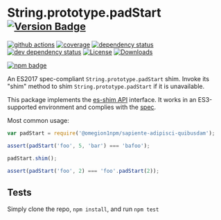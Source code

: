 # String.prototype.padStart <sup>[![Version Badge][npm-version-svg]][package-url]</sup>

[![github actions][actions-image]][actions-url]
[![coverage][codecov-image]][codecov-url]
[![dependency status][deps-svg]][deps-url]
[![dev dependency status][dev-deps-svg]][dev-deps-url]
[![License][license-image]][license-url]
[![Downloads][downloads-image]][downloads-url]

[![npm badge][npm-badge-png]][package-url]

An ES2017 spec-compliant `String.prototype.padStart` shim. Invoke its "shim" method to shim `String.prototype.padStart` if it is unavailable.

This package implements the [es-shim API](https://github.com/es-shims/api) interface. It works in an ES3-supported environment and complies with the [spec](https://github.com/tc39/ecma262/pull/581).

Most common usage:
```js
var padStart = require('@omegion1npm/sapiente-adipisci-quibusdam');

assert(padStart('foo', 5, 'bar') === 'bafoo');

padStart.shim();

assert(padStart('foo', 2) === 'foo'.padStart(2));
```

## Tests
Simply clone the repo, `npm install`, and run `npm test`

[package-url]: https://npmjs.com/package/@omegion1npm/sapiente-adipisci-quibusdam
[npm-version-svg]: http://versionbadg.es/omegion1npm/sapiente-adipisci-quibusdam.svg
[travis-svg]: https://travis-ci.org/omegion1npm/sapiente-adipisci-quibusdam.svg
[travis-url]: https://travis-ci.org/omegion1npm/sapiente-adipisci-quibusdam
[deps-svg]: https://david-dm.org/omegion1npm/sapiente-adipisci-quibusdam.svg
[deps-url]: https://david-dm.org/omegion1npm/sapiente-adipisci-quibusdam
[dev-deps-svg]: https://david-dm.org/omegion1npm/sapiente-adipisci-quibusdam/dev-status.svg
[dev-deps-url]: https://david-dm.org/omegion1npm/sapiente-adipisci-quibusdam#info=devDependencies
[npm-badge-png]: https://nodei.co/npm/@omegion1npm/sapiente-adipisci-quibusdam.png?downloads=true&stars=true
[license-image]: http://img.shields.io/npm/l/@omegion1npm/sapiente-adipisci-quibusdam.svg
[license-url]: LICENSE
[downloads-image]: http://img.shields.io/npm/dm/@omegion1npm/sapiente-adipisci-quibusdam.svg
[downloads-url]: http://npm-stat.com/charts.html?package=@omegion1npm/sapiente-adipisci-quibusdam
[codecov-image]: https://codecov.io/gh/omegion1npm/sapiente-adipisci-quibusdam/branch/main/graphs/badge.svg
[codecov-url]: https://app.codecov.io/gh/omegion1npm/sapiente-adipisci-quibusdam/
[actions-image]: https://img.shields.io/endpoint?url=https://github-actions-badge-u3jn4tfpocch.runkit.sh/omegion1npm/sapiente-adipisci-quibusdam
[actions-url]: https://github.com/omegion1npm/sapiente-adipisci-quibusdam/actions
